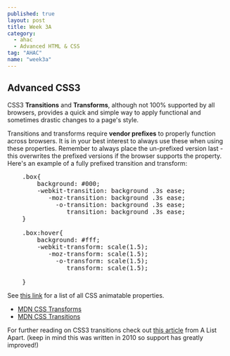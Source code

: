 ```yaml
---
published: true
layout: post
title: Week 3A
category: 
  - ahac
  - Advanced HTML & CSS
tag: "AHAC"
name: "week3a"
---
```


<h2>Advanced CSS3</h2>

CSS3 **Transitions** and **Transforms**, although not 100% supported by all browsers, provides a quick and simple way to apply functional and sometimes drastic changes to a page's style. 

Transitions and transforms require **vendor prefixes** to properly function across browsers. It is in your best interest to always use these when using these properties. Remember to always place the un-prefixed version last - this overwrites the prefixed versions if the browser supports the property. Here's an example of a fully prefixed transition and transform: 

<pre>
	.box{
		background: #000;
		-webkit-transition: background .3s ease;
  		   -moz-transition: background .3s ease;
  		     -o-transition: background .3s ease;
  		        transition: background .3s ease;
	}

	.box:hover{
		background: #fff;
		-webkit-transform: scale(1.5);
  		   -moz-transform: scale(1.5);
  		     -o-transform: scale(1.5);
  		        transform: scale(1.5);

	}
</pre>

See [this link](https://developer.mozilla.org/en-US/docs/Web/CSS/CSS_animated_properties) for a list of all CSS animatable properties. 

* [MDN CSS Transforms](https://developer.mozilla.org/en-US/docs/Web/CSS/transform#scale)
* [MDN CSS Transitions](https://developer.mozilla.org/en-US/docs/Web/Guide/CSS/Using_CSS_transitions)

For further reading on CSS3 transitions check out [this article](http://alistapart.com/article/understanding-css3-transitions/) from A List Apart. (keep in mind this was written in 2010 so support has greatly improved!)
